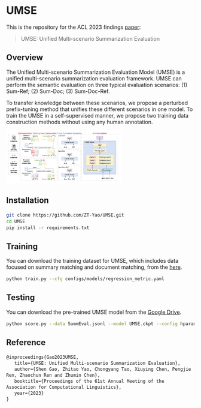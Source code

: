 # UMSE
This is the repository for the ACL 2023 findings [paper](http://arxiv.org/abs/2305.16895):
> UMSE: Unified Multi-scenario Summarization Evaluation

## Overview

The Unified Multi-scenario Summarization Evaluation Model (UMSE) is a unified multi-scenario summarization evaluation framework. UMSE can perform the semantic evaluation on three typical evaluation scenarios: (1) Sum-Ref; (2) Sum-Doc; (3) Sum-Doc-Ref.

To transfer knowledge between these scenarios, we propose a perturbed prefix-tuning method that unifies these different scenarios in one model. To train the UMSE in a self-supervised manner, we propose two training data construction methods without using any human annotation. 

<img src="./assets/framework.png" style="zoom:30%;" />

## Installation

```bash
git clone https://github.com/ZT-Yao/UMSE.git
cd UMSE
pip install -r requirements.txt
```

## Training

You can download the training dataset for UMSE, which includes data focused on summary matching and document matching, from the [here](https://drive.google.com/file/d/1K_KXGPusrXz4Ywe3bpVTdw0Cif7jkGXS/view?usp=drive_link).

```bash
python train.py --cfg configs/models/regression_metric.yaml
```

## Testing

You can download the pre-trained UMSE model from the [Google Drive](https://drive.google.com/file/d/1k3Q7UXlRzyANGYFPmger37QOHzjDBzmy/view?usp=drive_link).

```bash
python score.py --data SummEval.jsonl --model UMSE.ckpt --config hparams.yaml --output output
```


## Reference

```
@inproceedings{Gao2023UMSE,
   title={UMSE: Unified Multi-scenario Summarization Evaluation},
   author={Shen Gao, Zhitao Yao, Chongyang Tao, Xiuying Chen, Pengjie Ren, Zhaochun Ren and Zhumin Chen},
   booktitle={Proceedings of the 61st Annual Meeting of the Association for Computational Linguistics},
   year={2023}
}
```

